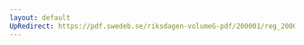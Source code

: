 ```yaml
---
layout: default
UpRedirect: https://pdf.swedeb.se/riksdagen-volumeG-pdf/200001/reg_200001/reg_200001_0545.pdf
---
```

